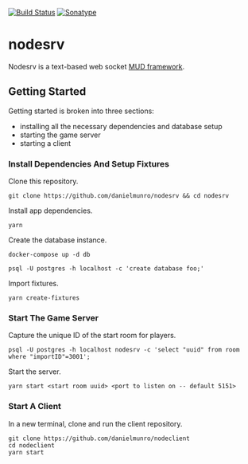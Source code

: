 [![Build Status](https://travis-ci.org/danielmunro/nodesrv.svg?branch=master)](https://travis-ci.org/danielmunro/nodesrv) [![Sonatype](https://sonarcloud.io/api/project_badges/measure?project=nodesrv&metric=coverage)](https://sonarcloud.io/dashboard?id=nodesrv)

# nodesrv
Nodesrv is a text-based web socket [MUD framework](https://en.wikipedia.org/wiki/MUD).

## Getting Started

Getting started is broken into three sections:
  * installing all the necessary dependencies and database setup
  * starting the game server
  * starting a client

### Install Dependencies And Setup Fixtures

Clone this repository.

```
git clone https://github.com/danielmunro/nodesrv && cd nodesrv
```

Install app dependencies.

```
yarn
```

Create the database instance.

```
docker-compose up -d db

psql -U postgres -h localhost -c 'create database foo;'
```

Import fixtures.

```
yarn create-fixtures
```

### Start The Game Server

Capture the unique ID of the start room for players.

```
psql -U postgres -h localhost nodesrv -c 'select "uuid" from room where "importID"=3001';
```

Start the server.

```
yarn start <start room uuid> <port to listen on -- default 5151>
```

### Start A Client

In a new terminal, clone and run the client repository.

```
git clone https://github.com/danielmunro/nodeclient
cd nodeclient
yarn start
```
